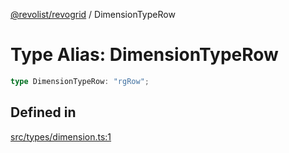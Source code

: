 [@revolist/revogrid](README.md) / DimensionTypeRow

# Type Alias: DimensionTypeRow

```ts
type DimensionTypeRow: "rgRow";
```

## Defined in

[src/types/dimension.ts:1](https://github.com/revolist/revogrid/blob/13653d8ee505d63a363463d1b61354eec56320a1/src/types/dimension.ts#L1)
